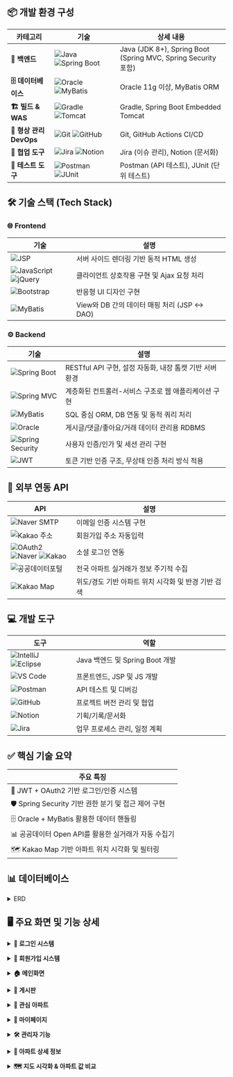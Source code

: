 ## 📦 개발 환경 구성

<table>
<thead>
<tr>
<th width="20%">카테고리</th>
<th width="30%">기술</th>
<th width="50%">상세 내용</th>
</tr>
</thead>
<tbody>
<tr>
<td><strong>🔧 백엔드</strong></td>
<td><img src="https://img.shields.io/badge/Java-ED8B00?style=flat&logo=java&logoColor=white" alt="Java"> <img src="https://img.shields.io/badge/Spring_Boot-6DB33F?style=flat&logo=spring-boot&logoColor=white" alt="Spring Boot"></td>
<td>Java (JDK 8+), Spring Boot (Spring MVC, Spring Security 포함)</td>
</tr>
<tr>
<td><strong>🗄️ 데이터베이스</strong></td>
<td><img src="https://img.shields.io/badge/Oracle-F80000?style=flat&logo=oracle&logoColor=white" alt="Oracle"> <img src="https://img.shields.io/badge/MyBatis-000000?style=flat&logo=mybatis&logoColor=white" alt="MyBatis"></td>
<td>Oracle 11g 이상, MyBatis ORM</td>
</tr>
<tr>
<td><strong>🏗️ 빌드 & WAS</strong></td>
<td><img src="https://img.shields.io/badge/Gradle-02303A?style=flat&logo=gradle&logoColor=white" alt="Gradle"> <img src="https://img.shields.io/badge/Apache_Tomcat-F8DC75?style=flat&logo=apache-tomcat&logoColor=black" alt="Tomcat"></td>
<td>Gradle, Spring Boot Embedded Tomcat</td>
</tr>
<tr>
<td><strong>🔄 형상 관리DevOps</strong></td>
<td><img src="https://img.shields.io/badge/Git-F05032?style=flat&logo=git&logoColor=white" alt="Git"> <img src="https://img.shields.io/badge/GitHub-181717?style=flat&logo=github&logoColor=white" alt="GitHub"></td>
<td>Git, GitHub Actions CI/CD</td>
</tr>
<tr>
<td><strong>🤝 협업 도구</strong></td>
<td><img src="https://img.shields.io/badge/Jira-0052CC?style=flat&logo=jira&logoColor=white" alt="Jira"> <img src="https://img.shields.io/badge/Notion-000000?style=flat&logo=notion&logoColor=white" alt="Notion"></td>
<td>Jira (이슈 관리), Notion (문서화)</td>
</tr>
<tr>
<td><strong>🧪 테스트 도구</strong></td>
<td><img src="https://img.shields.io/badge/Postman-FF6C37?style=flat&logo=postman&logoColor=white" alt="Postman"> <img src="https://img.shields.io/badge/JUnit-25A162?style=flat&logo=junit5&logoColor=white" alt="JUnit"></td>
<td>Postman (API 테스트), JUnit (단위 테스트)</td>
</tr>
</tbody>
</table>

## 🛠️ 기술 스택 (Tech Stack)

### 🌐 Frontend

<table>
<thead>
<tr>
<th width="30%">기술</th>
<th width="70%">설명</th>
</tr>
</thead>
<tbody>
<tr>
<td><img src="https://img.shields.io/badge/JSP-007396?style=flat&logo=java&logoColor=white" alt="JSP"></td>
<td>서버 사이드 렌더링 기반 동적 HTML 생성</td>
</tr>
<tr>
<td><img src="https://img.shields.io/badge/JavaScript-F7DF1E?style=flat&logo=javascript&logoColor=black" alt="JavaScript"> <img src="https://img.shields.io/badge/jQuery-0769AD?style=flat&logo=jquery&logoColor=white" alt="jQuery"></td>
<td>클라이언트 상호작용 구현 및 Ajax 요청 처리</td>
</tr>
<tr>
<td><img src="https://img.shields.io/badge/Bootstrap-7952B3?style=flat&logo=bootstrap&logoColor=white" alt="Bootstrap"></td>
<td>반응형 UI 디자인 구현</td>
</tr>
<tr>
<td><img src="https://img.shields.io/badge/MyBatis-000000?style=flat&logo=mybatis&logoColor=white" alt="MyBatis"></td>
<td>View와 DB 간의 데이터 매핑 처리 (JSP ↔ DAO)</td>
</tr>
</tbody>
</table>

### ⚙️ Backend

<table>
<thead>
<tr>
<th width="25%">기술</th>
<th width="75%">설명</th>
</tr>
</thead>
<tbody>
<tr>
<td><img src="https://img.shields.io/badge/Spring_Boot-6DB33F?style=flat&logo=spring-boot&logoColor=white" alt="Spring Boot"></td>
<td>RESTful API 구현, 설정 자동화, 내장 톰캣 기반 서버 환경</td>
</tr>
<tr>
<td><img src="https://img.shields.io/badge/Spring_MVC-6DB33F?style=flat&logo=spring&logoColor=white" alt="Spring MVC"></td>
<td>계층화된 컨트롤러-서비스 구조로 웹 애플리케이션 구현</td>
</tr>
<tr>
<td><img src="https://img.shields.io/badge/MyBatis-000000?style=flat&logo=mybatis&logoColor=white" alt="MyBatis"></td>
<td>SQL 중심 ORM, DB 연동 및 동적 쿼리 처리</td>
</tr>
<tr>
<td><img src="https://img.shields.io/badge/Oracle-F80000?style=flat&logo=oracle&logoColor=white" alt="Oracle"></td>
<td>게시글/댓글/좋아요/거래 데이터 관리용 RDBMS</td>
</tr>
<tr>
<td><img src="https://img.shields.io/badge/Spring_Security-6DB33F?style=flat&logo=spring-security&logoColor=white" alt="Spring Security"></td>
<td>사용자 인증/인가 및 세션 관리 구현</td>
</tr>
<tr>
<td><img src="https://img.shields.io/badge/JWT-000000?style=flat&logo=json-web-tokens&logoColor=white" alt="JWT"></td>
<td>토큰 기반 인증 구조, 무상태 인증 처리 방식 적용</td>
</tr>
</tbody>
</table>

## 🔌 외부 연동 API

<table>
<thead>
<tr>
<th width="30%">API</th>
<th width="70%">설명</th>
</tr>
</thead>
<tbody>
<tr>
<td><img src="https://img.shields.io/badge/Naver_SMTP-03C75A?style=flat&logo=naver&logoColor=white" alt="Naver SMTP"></td>
<td>이메일 인증 시스템 구현</td>
</tr>
<tr>
<td><img src="https://img.shields.io/badge/Kakao_주소-FFCD00?style=flat&logo=kakao&logoColor=black" alt="Kakao 주소"></td>
<td>회원가입 주소 자동입력</td>
</tr>
<tr>
<td><img src="https://img.shields.io/badge/OAuth2-4285F4?style=flat&logo=google&logoColor=white" alt="OAuth2"> <img src="https://img.shields.io/badge/Naver-03C75A?style=flat&logo=naver&logoColor=white" alt="Naver"> <img src="https://img.shields.io/badge/Kakao-FFCD00?style=flat&logo=kakao&logoColor=black" alt="Kakao"></td>
<td>소셜 로그인 연동</td>
</tr>
<tr>
<td><img src="https://img.shields.io/badge/공공데이터포털-003876?style=flat&logo=data:image/svg+xml;base64,PHN2ZyB3aWR0aD0iMjQiIGhlaWdodD0iMjQiIHZpZXdCb3g9IjAgMCAyNCAyNCIgZmlsbD0ibm9uZSIgeG1sbnM9Imh0dHA6Ly93d3cudzMub3JnLzIwMDAvc3ZnIj4KPHBhdGggZD0iTTEyIDJMMTMuMDkgOC4yNkwyMCA5TDEzLjA5IDE1Ljc0TDEyIDIyTDEwLjkxIDE1Ljc0TDQgOUwxMC45MSA4LjI2TDEyIDJaIiBmaWxsPSJ3aGl0ZSIvPgo8L3N2Zz4K&logoColor=white" alt="공공데이터포털"></td>
<td>전국 아파트 실거래가 정보 주기적 수집</td>
</tr>
<tr>
<td><img src="https://img.shields.io/badge/Kakao_Map-FFCD00?style=flat&logo=kakao&logoColor=black" alt="Kakao Map"></td>
<td>위도/경도 기반 아파트 위치 시각화 및 반경 기반 검색</td>
</tr>
</tbody>
</table>

## 💻 개발 도구

<table>
<thead>
<tr>
<th width="30%">도구</th>
<th width="70%">역할</th>
</tr>
</thead>
<tbody>
<tr>
<td><img src="https://img.shields.io/badge/IntelliJ_IDEA-000000?style=flat&logo=intellij-idea&logoColor=white" alt="IntelliJ"> <img src="https://img.shields.io/badge/Eclipse-2C2255?style=flat&logo=eclipse&logoColor=white" alt="Eclipse"></td>
<td>Java 백엔드 및 Spring Boot 개발</td>
</tr>
<tr>
<td><img src="https://img.shields.io/badge/Visual_Studio_Code-007ACC?style=flat&logo=visual-studio-code&logoColor=white" alt="VS Code"></td>
<td>프론트엔드, JSP 및 JS 개발</td>
</tr>
<tr>
<td><img src="https://img.shields.io/badge/Postman-FF6C37?style=flat&logo=postman&logoColor=white" alt="Postman"></td>
<td>API 테스트 및 디버깅</td>
</tr>
<tr>
<td><img src="https://img.shields.io/badge/GitHub-181717?style=flat&logo=github&logoColor=white" alt="GitHub"></td>
<td>프로젝트 버전 관리 및 협업</td>
</tr>
<tr>
<td><img src="https://img.shields.io/badge/Notion-000000?style=flat&logo=notion&logoColor=white" alt="Notion"></td>
<td>기획/기록/문서화</td>
</tr>
<tr>
<td><img src="https://img.shields.io/badge/Jira-0052CC?style=flat&logo=jira&logoColor=white" alt="Jira"></td>
<td>업무 프로세스 관리, 일정 계획</td>
</tr>
</tbody>
</table>

## ✅ 핵심 기술 요약

<table>
<thead>
<tr>
<th width="100%">주요 특징</th>
</tr>
</thead>
<tbody>
<tr>
<td>🔐 JWT + OAuth2 기반 로그인/인증 시스템</td>
</tr>
<tr>
<td>🛡️ Spring Security 기반 권한 분기 및 접근 제어 구현</td>
</tr>
<tr>
<td>🗄️ Oracle + MyBatis 활용한 데이터 핸들링</td>
</tr>
<tr>
<td>📊 공공데이터 Open API를 활용한 실거래가 자동 수집기</td>
</tr>
<tr>
<td>🗺️ Kakao Map 기반 아파트 위치 시각화 및 필터링</td>
</tr>
</tbody>
</table>

## 📊 데이터베이스 
<a name="trade-section-top-erd"></a>
<details>
<summary>ERD</summary>
  
## 🗄️ 데이터베이스 구조 (Database Schema)

<table>
<thead>
<tr>
<th width="25%">카테고리</th>
<th width="75%">테이블 구성</th>
</tr>
</thead>
<tbody>
<tr>
<td><img src="https://img.shields.io/badge/👤_사용자_관리-4A90E2?style=flat&logoColor=white" alt="사용자 관리"></td>
<td>
<ul>
<li><code>USERINFO</code> - 사용자 기본 정보</li>
</ul>
</td>
</tr>
<tr>
<td><img src="https://img.shields.io/badge/💬_커뮤니티_기능-F5A623?style=flat&logoColor=white" alt="커뮤니티 기능"></td>
<td>
<ul>
<li><code>BOARD</code> - 게시판</li>
<li><code>BOARD_COMMENT</code> - 댓글</li>
<li><code>BOARD_LIKES</code> - 게시글 추천</li>
</ul>
</td>
</tr>
<tr>
<td><img src="https://img.shields.io/badge/🏢_아파트_정보_관리-7ED321?style=flat&logoColor=white" alt="아파트 정보 관리"></td>
<td>
<ul>
<li><code>APARTMENTINFO</code> - 아파트 기본 정보</li>
<li><code>APARTMENTINFO_QUEUE</code> - 아파트 데이터를 저장할 큐</li>
</ul>
</td>
</tr>
<tr>
<td><img src="https://img.shields.io/badge/⭐_아파트_사용자_기능-9013FE?style=flat&logoColor=white" alt="아파트 사용자 기능"></td>
<td>
<ul>
<li><code>APARTMENT_FAVORITE</code> - 관심 아파트</li>
<li><code>APARTMENT_REVIEW</code> - 아파트 리뷰</li>
<li><code>REVIEW_HELPFUL</code> - 리뷰 도움됨</li>
</ul>
</td>
</tr>
<tr>
<td><img src="https://img.shields.io/badge/📅_연도별_데이터_관리-D0021B?style=flat&logoColor=white" alt="연도별 데이터 관리"></td>
<td>
<ul>
<li><code>Z_2016</code> - 2016년의 아파트 정보들</li>
<li>...</li>
<li><code>Z_2025</code> - 2025년의 아파트 정보들</li>
</ul>
<small>※ 관리자용 데이터 최신화시 수치에 맞게 테이블 생성</small>
</td>
</tr>
</tbody>
</table>
  
## 📌 ERD
![MetroHouse](https://github.com/pingpingeee/Metro_House_Pjt/blob/main/lib/images/erd/erd.png?raw=true)

### 🔝 [이 섹션 맨 위로 이동](#trade-section-top-erd)
</details>

## 🖥 주요 화면 및 기능 상세

<a name="trade-section-top1"></a>
<details>
<summary><strong>🔑 로그인 시스템</strong></summary>

<div align="center">
<img src="https://github.com/pingpingeee/Metro_House_Pjt/blob/main/lib/images/front/1_1로그인.png?raw=true" alt="로그인 화면" width="60%">
</div>

#### 🔑 로그인 방식
- **일반 로그인**
  - 회원가입을 통한 계정 생성
  - `JWT 토큰` 기반 인증

- **소셜 로그인**
  - <img src="https://img.shields.io/badge/Naver-03C75A?style=flat&logo=naver&logoColor=white" alt="Naver"> <img src="https://img.shields.io/badge/Kakao-FFCD00?style=flat&logo=kakao&logoColor=black" alt="Kakao"> <img src="https://img.shields.io/badge/Google-4285F4?style=flat&logo=google&logoColor=white" alt="Google">
  - OAuth2 기반 간편 로그인
    
### 🔝 [이 섹션 맨 위로 이동](#trade-section-top1)
---
</details>

<a name="trade-section-top2"></a>
<details>
<summary><strong>📧 회원가입 시스템</strong></summary>

<div align="center">
<img src="https://github.com/pingpingeee/Metro_House_Pjt/blob/main/lib/images/front/1_2회원가입.png?raw=true" alt="회원가입 화면" width="45%">
<img src="https://github.com/pingpingeee/Metro_House_Pjt/blob/main/lib/images/front/1_3이메일인증.png?raw=true" alt="이메일 인증 화면" width="45%">
</div>

#### ✉️ 이메일 인증 시스템
- **Naver SMTP** 활용한 이메일 인증
- **8자리 무작위 인증번호** 생성 및 전송
- 인증번호 전송 후 **입력 필드 비활성화**로 보안 강화

#### 📝 정보 입력 시스템
- 모든 입력 필드 **패턴 검증** 및 예외처리
- **Kakao 주소 API** 연동으로 주소 자동완성
- 우편번호 및 도로명 자동 입력
### 🔝 [이 섹션 맨 위로 이동](#trade-section-top2)
---
</details>

<a name="trade-section-top3"></a>
<details>
<summary><strong>🏠 메인화면</strong></summary>

<div align="center">
<img src="https://github.com/pingpingeee/Metro_House_Pjt/blob/main/lib/images/front/2_1메인.png?raw=true" alt="메인화면" width="60%">
</div>

#### 🔐 토큰 관리
- 로그인시 사용자의 **토큰 만료시간**과 해당 **토큰의 만료값을 초기화**시켜 다시 30분의 시간을 가지도록 구현
- UI상 창모드 및 모바일로 사용 시 사용자경험을 상승시키기 위해 축소 및 일정 width이하가 되면 숨김처리 되도록 구현

#### 🔍 검색 기능
- 시 → 구/군 → 지하철역 순의 **계층적 드릴다운 방식**으로 지역을 탐색할 수 있는 검색 기능 제공
- 사용자가 특정 시를 선택하면 해당 시에 속한 **구/군 목록**이 자동으로 표시
- 구/군을 선택하면 해당 지역을 지나는 **지하철역 목록**이 동적으로 제공

<div align="center">
<img src="https://github.com/pingpingeee/Metro_House_Pjt/blob/main/lib/images/front/2_2메인.png?raw=true" alt="메인화면 통계" width="60%">
</div>

#### 📊 통계 정보
- 전체 등록 아파트 수
- 등록된 지하철역 수  
- 전체 아파트의 평균 매매가
- 일일 방문자 수

#### 🏡 추천 아파트
- 회원가입 시 등록한 **사용자의 주소를 기반**으로 해당 지역 인근 **추천 아파트 3곳이 자동으로 제공**
### 🔝 [이 섹션 맨 위로 이동](#trade-section-top3)
---
</details>

<a name="trade-section-top4"></a>
<details>
<summary><strong>📣 게시판</strong></summary>

<div align="center">
<img src="https://github.com/pingpingeee/Metro_House_Pjt/blob/main/lib/images/front/3_1게시판.png?raw=true" alt="게시판" width="60%">
</div>

#### 📄 페이징 처리
- 게시판은 커뮤니티 기능의 중심이 되는 구성 요소로 데이터가 많아질수록 성능과 사용 편의성에 영향을 주기 때문에 **페이지당 10개씩** 불러오는 페이징 처리를 적용하여 초기 로딩 속도와 데이터 접근 효율성을 개선

#### 📊 게시글 정보 표시
- 게시글 목록에서는 추천 수와 댓글 수를 사전 노출 하여 사용자가 리스트를 탐색하면서도 활발한 게시글, 인기 게시글을 직관적으로 파악할 수 있도록 UI/UX를 강화

#### 🔍 검색 기능
- **다양한 검색 조건**을 적용할 수 있도록 제목, 본문 내용, 작성자 기준의 검색 기능을 구현
- 사용자는 키워드 기반으로 빠르고 정확하게 원하는 게시글을 탐색 가능

<div align="center">
<img src="https://github.com/pingpingeee/Metro_House_Pjt/blob/main/lib/images/front/3_2게시글.png?raw=true" alt="게시글 상세" width="60%">
</div>

#### 👍 추천 기능
- 게시글 상세 기능에서는 사용자의 반응을 유도하고 콘텐츠의 신뢰도를 높이기 위해 추천 기능을 도입
- 사용자는 특정 게시글에 공감하거나 유익하다고 판단될 경우 **추천 버튼**을 통해 피드백을 줄 수 있으며 이는 커뮤니티 내에서 콘텐츠 품질을 자연스럽게 평가할 수 있는 간접적인 장치로 작용

#### 💬 계층형 댓글 시스템
- 댓글 시스템에서는 **계층형 구조**를 구현하기 위해 SubNumber 컬럼을 활용
- 댓글 작성 시 부모 댓글의 ID와 함께 계층 구조를 판단할 수 있도록 설계하여 일반 댓글과 대댓글의 관계를 명확하게 구분하고 프론트엔드에서는 이를 바탕으로 들여쓰기 형식의 계층 UI를 구현
### 🔝 [이 섹션 맨 위로 이동](#trade-section-top4)
---
</details>

<a name="trade-section-top5"></a>
<details>
<summary><strong>📌 관심 아파트</strong></summary>

<div align="center">
<img src="https://github.com/pingpingeee/Metro_House_Pjt/blob/main/lib/images/front/4_1관심아파트.png?raw=true" alt="관심 아파트" width="60%">
</div>

#### ⭐ 관심 아파트 등록
- 아파트 상세 페이지 및 지도 기반 인터페이스에서 **관심 아파트 등록 기능**을 제공

#### 🔍 검색 및 필터링
- **지역 / 가격 범위 / 정렬 기준(최근 등록순, 가격 낮은순, 가격 높은순, 면적 작은순, 면적 큰순)** 을 통하여 아파트를 효율적으로 검색

#### 📋 상세 정보 접근
- 상세보기 버튼 클릭 시, 해당 아파트의 **상세 정보 페이지로 즉시 이동** 가능
### 🔝 [이 섹션 맨 위로 이동](#trade-section-top5)
---
</details>

<a name="trade-section-top6"></a>
<details>
<summary><strong>👤 마이페이지</strong></summary>

<div align="center">
<img src="https://github.com/pingpingeee/Metro_House_Pjt/blob/main/lib/images/front/5_1마이페이지.png?raw=true" alt="마이페이지" width="60%">
</div>

#### ✏️ 개인정보 수정
- 사용자는 마이페이지를 통해 **개인정보 및 비밀번호를 수정** 가능

#### 🔒 보안 강화
- 보안 강화를 위해 **현재 비밀번호 입력 및 일치 여부 확인 후 변경이 가능**하도록 설계
### 🔝 [이 섹션 맨 위로 이동](#trade-section-top6)
---
</details>

<a name="trade-section-top7"></a>
<details>
<summary><strong>🛠 관리자 기능</strong></summary>

<div align="center">
<img src="https://github.com/pingpingeee/Metro_House_Pjt/blob/main/lib/images/front/6_1관리자전용데이터다운로드.png?raw=true" alt="관리자 데이터 다운로드" width="60%">
</div>

#### 📥 데이터 관리 시스템
- **최신데이터 다운로드**: 실시간 API를 통해 **가장 최신의 실거래가 데이터**를 APRATMENTINFO 테이블에 저장
- **과거 데이터 다운로드**: 관리자가 원하는 **관거 연도 수를 입력**하면, 매년 1월 기준의 과거 데이터를 API에서 수집하여 APARTMENTINFO_QUEUE 테이블에 저장
- **데이터 동기화**: 저장된 데이터를 **연도 기준으로 분할 테이블로 구성**
- **큐 데이터 정리**: 분할 테이블 생성 후 APRATMENTINF_OQUEUE테이블의 데이터를 삭제하여 **DB최적화**를 수행

<div align="center">
<img src="https://github.com/pingpingeee/Metro_House_Pjt/blob/main/lib/images/front/6_2최신_아파트_거래_데이터_다운.png?raw=true" alt="최신 데이터 다운로드" width="45%">
<img src="https://github.com/pingpingeee/Metro_House_Pjt/blob/main/lib/images/front/6_3과거_데이터_큐테이블에_저장.png?raw=true" alt="과거 데이터 저장" width="45%">
</div>

<div align="center">
<img src="https://github.com/pingpingeee/Metro_House_Pjt/blob/main/lib/images/front/6_4과거_데이터_테이블화(년별로).png?raw=true" alt="연도별 테이블화" width="45%">
<img src="https://github.com/pingpingeee/Metro_House_Pjt/blob/main/lib/images/front/6_5큐테이블_데이터_삭제.png?raw=true" alt="큐 테이블 삭제" width="45%">
</div>
### 🔝 [이 섹션 맨 위로 이동](#trade-section-top7)

---

</details>

<a name="trade-section-top8"></a>
<details>
<summary><strong>🏢 아파트 상세 정보</strong></summary>

<div align="center">
<img src="https://github.com/pingpingeee/Metro_House_Pjt/blob/main/lib/images/front/7_1아파트상세.png?raw=true" alt="아파트 상세 정보" width="60%">
</div>

#### 📊 기본 정보 및 가격 그래프
- 페이지 진입 시 해당 아파트의 기본 정보와 **그래프로 표현한 년별 가격**이 최우선으로 노출

#### ⭐ 관심 등록
- 사용자는 아파트에 대해 **관심 등록 기능**을 이용 가능

#### ⭐ 리뷰 시스템
- 사용자는 각 아파트에 대해 **한 번만 리뷰**를 작성할 수 있으며, 자신의 리뷰는 수정 및 삭제가 가능
- 리뷰 평균 평점은 상단에 시각적으로 **집계**되어 표시되며, 전체 이용자의 평가 흐름을 한눈에 확인 가능
- 관리자는 모든 리뷰에 대해 **제한 없이 수정 및 삭제 권한**을 보유

<div align="center">
<img src="https://github.com/pingpingeee/Metro_House_Pjt/blob/main/lib/images/front/7_2아파트상세.png?raw=true" alt="아파트 상세 정보 하단" width="60%">
</div>
### 🔝 [이 섹션 맨 위로 이동](#trade-section-top8)

---

</details>

<a name="trade-section-top9"></a>
<details>
<summary><strong>🗺️ 지도 시각화 & 아파트 값 비교</strong></summary>

<div align="center">
<img src="https://github.com/pingpingeee/Metro_House_Pjt/blob/main/lib/images/front/8_1지도_전체.png?raw=true" alt="지도 전체 화면" width="60%">
</div>

#### 🗺️ 지도 기반 시각화
- 메인 화면에서의 **지하철역 검색을 기반으로 주변 아파트 위치를 지도에 시각화**
- 해당 지하철역 인근 내 **실거래가 기반 아파트 데이터**가 지도와 리스트로 동시 표현

#### 📋 이중 리스트 시스템
- 좌측에는 사용자가 **관심 등록한 아파트 리스트**가 표현
- 우측에는 **해당 지하철역 인근 아파트 리스트**가 표현되고, 클릭 시 지도에 상세 정보 카드가 출력
- 관심 아파트는 실시간으로 **등록 / 삭제 가능**하며, 각 리스트는 상호 연동

<div align="center">
<img src="https://github.com/pingpingeee/Metro_House_Pjt/blob/main/lib/images/front/8_2지도_비교.png?raw=true" alt="지도 비교 화면" width="60%">
</div>

#### 🔄 아파트 비교 기능
- 우측 리스트에서 선택한 아파트 카드는 **좌측 상단의 고정 영역**에 등록되고 지도에서도 카드로 표현
- 등록된 아파트는 사용자 관심 아파트 목록과 **비교 가능한 형식으로 시각화**되어, **면적, 가격, 위치 등 주요 정보를 한눈에 확인** 가능
### 🔝 [이 섹션 맨 위로 이동](#trade-section-top9)
---
</details>

